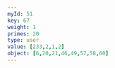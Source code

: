 ```yaml
---
myId: 51
key: 67
weight: 1
primes: 20
type: user
value: [233,2,1,2]
object: [6,20,21,46,49,57,58,60]
---
```

